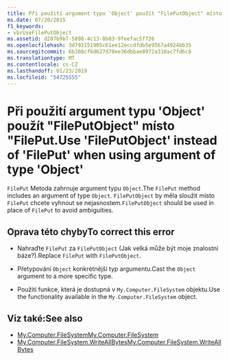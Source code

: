 ```yaml
---
title: Při použití argument typu 'Object' použít "FilePutObject" místo "FilePut.
ms.date: 07/20/2015
f1_keywords:
- vbrUseFilePutObject
ms.assetid: d207b9b7-5898-4c13-8b03-9feefac5f726
ms.openlocfilehash: 3d793151905c61ee12eccdfdb5e9567a4924bb35
ms.sourcegitcommit: 6b308cf6d627d78ee36dbbae8972a310ac7fd6c8
ms.translationtype: MT
ms.contentlocale: cs-CZ
ms.lasthandoff: 01/23/2019
ms.locfileid: "54725555"
---
```

# <a name="use-fileputobject-instead-of-fileput-when-using-argument-of-type-object"></a><span data-ttu-id="5727b-102">Při použití argument typu 'Object' použít "FilePutObject" místo "FilePut.</span><span class="sxs-lookup"><span data-stu-id="5727b-102">Use 'FilePutObject' instead of 'FilePut' when using argument of type 'Object'</span></span>
<span data-ttu-id="5727b-103">`FilePut` Metoda zahrnuje argument typu `Object`.</span><span class="sxs-lookup"><span data-stu-id="5727b-103">The `FilePut` method includes an argument of type `Object`.</span></span> <span data-ttu-id="5727b-104">`FilePutObject` by měla sloužit místo `FilePut` chcete vyhnout se nejasnostem.</span><span class="sxs-lookup"><span data-stu-id="5727b-104">`FilePutObject` should be used in place of `FilePut` to avoid ambiguities.</span></span>  
  
## <a name="to-correct-this-error"></a><span data-ttu-id="5727b-105">Oprava této chyby</span><span class="sxs-lookup"><span data-stu-id="5727b-105">To correct this error</span></span>  
  
-   <span data-ttu-id="5727b-106">Nahraďte `FilePut` za `FilePutObject` (Jak velká může být moje znalostní báze?).</span><span class="sxs-lookup"><span data-stu-id="5727b-106">Replace `FilePut` with `FilePutObject`.</span></span>  
  
-   <span data-ttu-id="5727b-107">Přetypování `Object` konkrétnější typ argumentu.</span><span class="sxs-lookup"><span data-stu-id="5727b-107">Cast the `Object` argument to a more specific type.</span></span>  
  
-   <span data-ttu-id="5727b-108">Použití funkce, která je dostupná v `My.Computer.FileSystem` objektu.</span><span class="sxs-lookup"><span data-stu-id="5727b-108">Use the functionality available in the `My.Computer.FileSystem` object.</span></span>  
  
## <a name="see-also"></a><span data-ttu-id="5727b-109">Viz také:</span><span class="sxs-lookup"><span data-stu-id="5727b-109">See also</span></span>

- [<span data-ttu-id="5727b-110">My.Computer.FileSystem</span><span class="sxs-lookup"><span data-stu-id="5727b-110">My.Computer.FileSystem</span></span>](xref:Microsoft.VisualBasic.FileIO.FileSystem)
- [<span data-ttu-id="5727b-111">My.Computer.FileSystem.WriteAllBytes</span><span class="sxs-lookup"><span data-stu-id="5727b-111">My.Computer.FileSystem.WriteAllBytes</span></span>](xref:Microsoft.VisualBasic.MyServices.FileSystemProxy.WriteAllBytes%2A)
